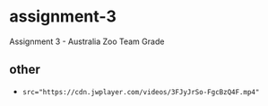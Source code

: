 # assignment-3

Assignment 3 - Australia Zoo Team Grade

## other

- `src="https://cdn.jwplayer.com/videos/3FJyJrSo-FgcBzQ4F.mp4"`
